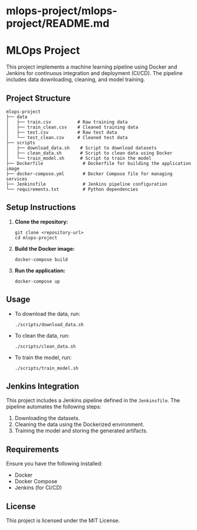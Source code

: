 # mlops-project/mlops-project/README.md

# MLOps Project

This project implements a machine learning pipeline using Docker and Jenkins for continuous integration and deployment (CI/CD). The pipeline includes data downloading, cleaning, and model training.

## Project Structure

```
mlops-project
├── data
│   ├── train.csv          # Raw training data
│   ├── train_clean.csv    # Cleaned training data
│   ├── test.csv           # Raw test data
│   └── test_clean.csv     # Cleaned test data
├── scripts
│   ├── download_data.sh    # Script to download datasets
│   ├── clean_data.sh       # Script to clean data using Docker
│   └── train_model.sh      # Script to train the model
├── Dockerfile               # Dockerfile for building the application image
├── docker-compose.yml       # Docker Compose file for managing services
├── Jenkinsfile              # Jenkins pipeline configuration
└── requirements.txt         # Python dependencies
```

## Setup Instructions

1. **Clone the repository:**

   ```
   git clone <repository-url>
   cd mlops-project
   ```

2. **Build the Docker image:**

   ```
   docker-compose build
   ```

3. **Run the application:**
   ```
   docker-compose up
   ```

## Usage

- To download the data, run:

  ```
  ./scripts/download_data.sh
  ```

- To clean the data, run:

  ```
  ./scripts/clean_data.sh
  ```

- To train the model, run:
  ```
  ./scripts/train_model.sh
  ```

## Jenkins Integration

This project includes a Jenkins pipeline defined in the `Jenkinsfile`. The pipeline automates the following steps:

1. Downloading the datasets.
2. Cleaning the data using the Dockerized environment.
3. Training the model and storing the generated artifacts.

## Requirements

Ensure you have the following installed:

- Docker
- Docker Compose
- Jenkins (for CI/CD)

## License

This project is licensed under the MIT License.
